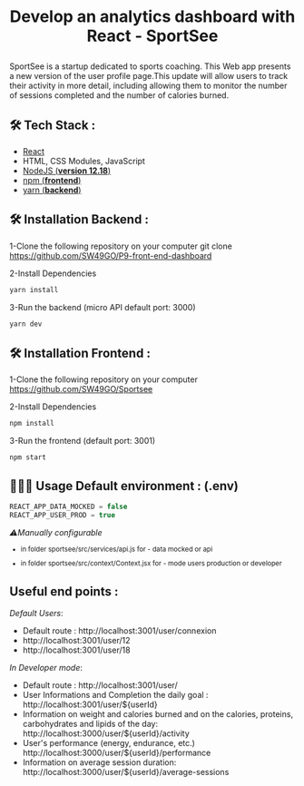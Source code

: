 
# <p align="center">Develop an analytics dashboard with React - SportSee</p>
SportSee is a startup dedicated to sports coaching. This Web app  presents a new version of the user profile page.This update will allow users to track their activity in more detail, including allowing them to monitor the number of sessions completed and the number of calories burned.

## 🛠️ Tech Stack :
- [React](https://reactjs.org/)
- HTML, CSS Modules, JavaScript
- [NodeJS (**version 12.18**)](https://nodejs.org/en/)
- [npm  (**frontend**)](https://www.npmjs.com)
- [yarn (**backend**)](https://yarnpkg.com) 


## 🛠️ Installation Backend :
1-Clone the following repository on your computer
git clone https://github.com/SW49GO/P9-front-end-dashboard

2-Install Dependencies   
```bash
yarn install
```
3-Run the backend (micro API default port: 3000)
```bash
yarn dev
```
## 🛠️ Installation Frontend :
1-Clone the following repository on your computer
https://github.com/SW49GO/Sportsee

2-Install Dependencies   
```bash
npm install
```
3-Run the frontend (default port: 3001)
```bash
npm start
```

## 🧑🏻‍💻 Usage Default environment : (.env)
```js
REACT_APP_DATA_MOCKED = false
REACT_APP_USER_PROD = true
```
_⚠️Manually configurable_
<small>
- in folder sportsee/src/services/api.js for - data mocked or api

- in folder sportsee/src/context/Context.jsx for - mode users production or developer
</small>

## Useful end points :
_Default Users_:
- Default route : http://localhost:3001/user/connexion
- http://localhost:3001/user/12
- http://localhost:3001/user/18

_In Developer mode_:
- Default route : http://localhost:3001/user/
- User Informations and Completion the daily goal : http://localhost:3001/user/${userId}
- Information on weight and calories burned and 
on the calories, proteins, carbohydrates and lipids of the day:  http://localhost:3000/user/${userId}/activity
- User's performance (energy, endurance, etc.) http://localhost:3000/user/${userId}/performance
- Information on average session duration: http://localhost:3000/user/${userId}/average-sessions
